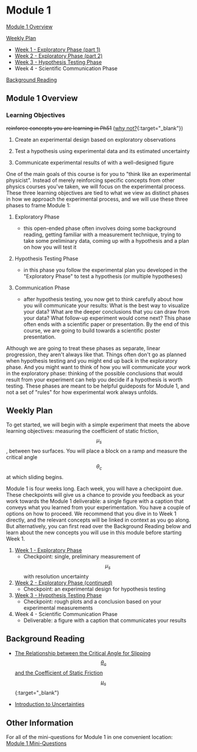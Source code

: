 # Module 1

[Module 1 Overview](#module-1-overview)

[Weekly Plan](#weekly-plan)
+ [Week 1 - Exploratory Phase (part 1)](week1)
+ [Week 2 - Exploratory Phase (part 2)](week2)
+ [Week 3 - Hypothesis Testing Phase](week3)
+ Week 4 - Scientific Communication Phase

[Background Reading](#background-reading)


## Module 1 Overview 

### Learning Objectives


~~reinforce concepts you are learning in Ph51~~ ([why not?](https://physicstoday.scitation.org/doi/10.1063/PT.3.3816){:target="_blank"})

1. Create an experimental design based on exploratory observations 

2. Test a hypothesis using experimental data and its estimated uncertainty 

3. Communicate experimental results of with a well-designed figure

One of the main goals of this course is for you to "think like an experimental physicist". Instead of merely reinforcing specific concepts from other physics courses you've taken, we will focus on the experimental process. These three learning objectives are tied to what we view as distinct phases in how we approach the experimental process, and we will use these three phases to frame Module 1:

1. Exploratory Phase
    - this open-ended phase often involves doing some background reading, getting familiar with a measurement technique, trying to take some preliminary data, coming up with a hypothesis and a plan on how you will test it

2. Hypothesis Testing Phase
    - in this phase you follow the experimental plan you developed in the "Exploratory Phase" to test a hypothesis (or multiple hypotheses)

3. Communication Phase
    - after hypothesis testing, you now get to think carefully about how you will communicate your results: What is the best way to visualize your data? What are the deeper conclusions that you can draw from your data? What follow-up experiment would come next? This phase often ends with a scientific paper or presentation. By the end of this course, we are going to build towards a scientific poster presentation.

Although we are going to treat these phases as separate, linear progression, they aren't always like that. Things often don't go as planned when hypothesis testing and you might end up back in the exploratory phase. And you might want to think of how you will communicate your work in the exploratory phase: thinking of the possible conclusions that would result from your experiment can help you decide if a hypothesis is worth testing. These phases are meant to be helpful guideposts for Module 1, and not a set of "rules" for how experimental work always unfolds.

## Weekly Plan

To get started, we will begin with a simple experiment that meets the above learning objectives: measuring the coefficient of static friction, $$\mu_s$$, between two surfaces. You will place a block on a ramp and measure the critical angle $$\theta_c$$ at which sliding begins. 

Module 1 is four weeks long. Each week, you will have a checkpoint due. These checkpoints will give us a chance to provide you feedback as your work towards the Module 1 deliverable: a single figure with a caption that conveys what you learned from your experimentation. You have a couple of options on how to proceed. We recommend that you dive in to Week 1 directly, and the relevant concepts will be linked in context as you go along. But alternatively, you can first read over the Background Reading below and learn about the new concepts you will use in this module before starting Week 1. 

1. [Week 1 - Exploratory Phase](week1)
    - Checkpoint: single, preliminary measurement of $$\mu_s$$ with resolution uncertainty
2. [Week 2 - Exploratory Phase (continued)](week2)
    - Checkpoint: an experimental design for hypothesis testing
3. [Week 3 - Hypothesis Testing Phase](week3)
    - Checkpoint: rough plots and a conclusion based on your experimental measurements
4. Week 4 - Scientific Communication Phase
    - Deliverable: a figure with a caption that communicates your results



## Background Reading

+ [The Relationship between the Critical Angle for Slipping $$\theta_c$$ and the Coefficient of Static Friction $$\mu_s$$](https://drive.google.com/file/d/19qMGg5rJfkDCQVHRK2G1Nl4_CAMSgvHX/view?usp=sharing){:target="_blank"}

+ [Introduction to Uncertainties](uncertainty-introduction.md)

## Other Information

For all of the mini-questions for Module 1 in one convenient location: [Module 1 Mini-Questions](mini-questions)
